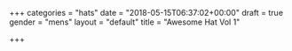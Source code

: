 +++
categories = "hats"
date = "2018-05-15T06:37:02+00:00"
draft = true
gender = "mens"
layout = "default"
title = "Awesome Hat Vol 1"

+++
